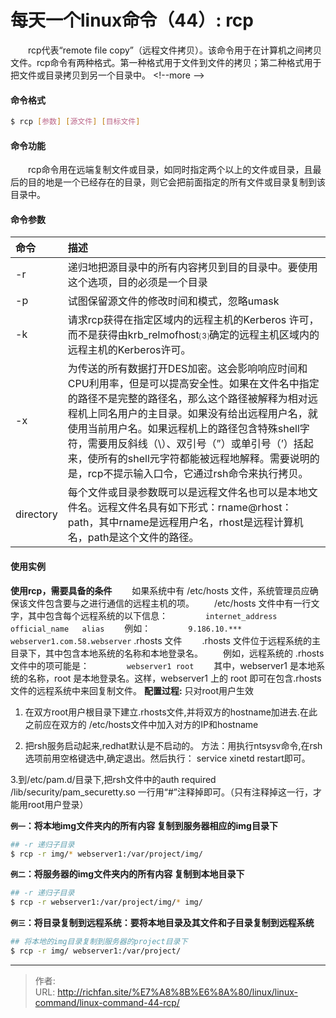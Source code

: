# 每天一个linux命令（44）: rcp

　　rcp代表“remote file copy”（远程文件拷贝）。该命令用于在计算机之间拷贝文件。rcp命令有两种格式。第一种格式用于文件到文件的拷贝；第二种格式用于把文件或目录拷贝到另一个目录中。
&lt;!--more --&gt;
#### 命令格式
```bash
$ rcp [参数] [源文件] [目标文件]
```
#### 命令功能
　　rcp命令用在远端复制文件或目录，如同时指定两个以上的文件或目录，且最后的目的地是一个已经存在的目录，则它会把前面指定的所有文件或目录复制到该目录中。
#### 命令参数
| 命令 | 描述     |
| :------------- | :------------- |
| -r | 递归地把源目录中的所有内容拷贝到目的目录中。要使用这个选项，目的必须是一个目录 |
| -p | 试图保留源文件的修改时间和模式，忽略umask |
| -k | 请求rcp获得在指定区域内的远程主机的Kerberos 许可，而不是获得由krb_relmofhost⑶确定的远程主机区域内的远程主机的Kerberos许可。 |
| -x | 为传送的所有数据打开DES加密。这会影响响应时间和CPU利用率，但是可以提高安全性。如果在文件名中指定的路径不是完整的路径名，那么这个路径被解释为相对远程机上同名用户的主目录。如果没有给出远程用户名，就使用当前用户名。如果远程机上的路径包含特殊shell字符，需要用反斜线（\\）、双引号（”）或单引号（’）括起来，使所有的shell元字符都能被远程地解释。需要说明的是，rcp不提示输入口令，它通过rsh命令来执行拷贝。 |
| directory | 每个文件或目录参数既可以是远程文件名也可以是本地文件名。远程文件名具有如下形式：rname@rhost：path，其中rname是远程用户名，rhost是远程计算机名，path是这个文件的路径。 |

#### 使用实例
**使用rcp，需要具备的条件**
　　如果系统中有 /etc/hosts 文件，系统管理员应确保该文件包含要与之进行通信的远程主机的项。
　　/etc/hosts 文件中有一行文字，其中包含每个远程系统的以下信息：
　　　　`internet_address   official_name   alias`
　　例如：
　　　　`9.186.10.***  webserver1.com.58.webserver`
.rhosts 文件
　　.rhosts 文件位于远程系统的主目录下，其中包含本地系统的名称和本地登录名。
　　例如，远程系统的 .rhosts 文件中的项可能是：
　　　　`webserver1 root`
　　其中，webserver1 是本地系统的名称，root 是本地登录名。这样，webserver1 上的 root 即可在包含.rhosts 文件的远程系统中来回复制文件。
**配置过程:**
只对root用户生效
1. 在双方root用户根目录下建立.rhosts文件,并将双方的hostname加进去.在此之前应在双方的 /etc/hosts文件中加入对方的IP和hostname

2. 把rsh服务启动起来,redhat默认是不启动的。
方法：用执行ntsysv命令,在rsh选项前用空格键选中,确定退出。然后执行：
service xinetd restart即可。

3.到/etc/pam.d/目录下,把rsh文件中的auth required /lib/security/pam_securetty.so
一行用“#”注释掉即可。（只有注释掉这一行，才能用root用户登录）

**`例一`：将本地img文件夹内的所有内容 复制到服务器相应的img目录下**
```bash
## -r 递归子目录
$ rcp -r img/* webserver1:/var/project/img/
```
**`例二`：将服务器的img文件夹内的所有内容 复制到本地目录下**
```bash
## -r 递归子目录
$ rcp -r webserver1:/var/project/img/* img/
```
**`例三`：将目录复制到远程系统：要将本地目录及其文件和子目录复制到远程系统**
```bash
## 将本地的img目录复制到服务器的project目录下
$ rcp -r img/ webserver1:/var/project/
```


---

> 作者:   
> URL: http://richfan.site/%E7%A8%8B%E6%8A%80/linux/linux-command/linux-command-44-rcp/  

